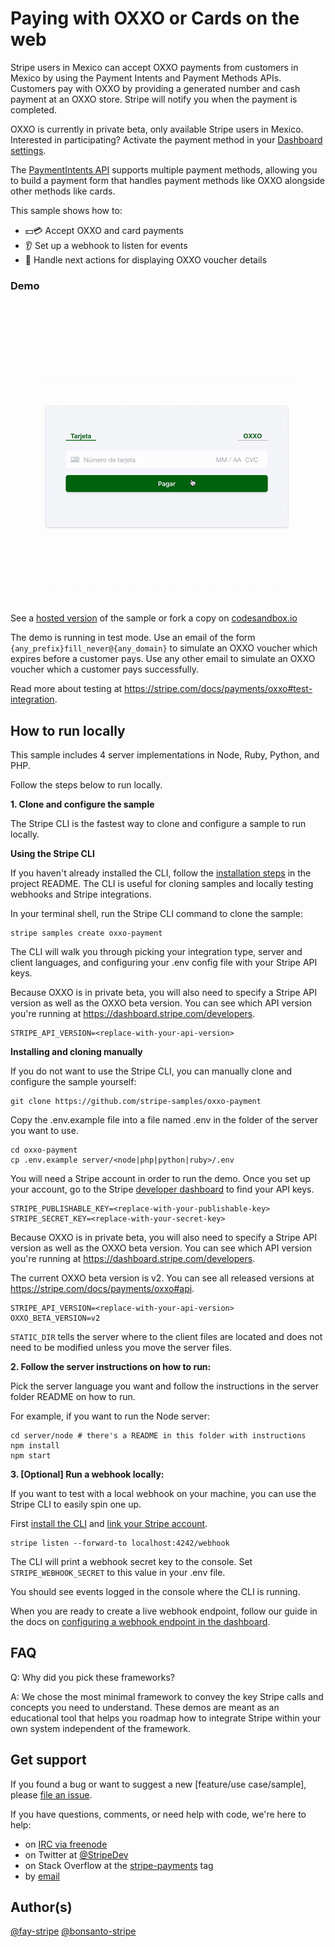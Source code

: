 # Paying with OXXO or Cards on the web

Stripe users in Mexico can accept OXXO payments from customers in Mexico by using the Payment Intents and Payment Methods APIs. Customers pay with OXXO by providing a generated number and cash payment at an OXXO store. Stripe will notify you when the payment is completed.

OXXO is currently in private beta, only available Stripe users in Mexico. Interested in participating? Activate the payment method in your [Dashboard settings](https://dashboard.stripe.com/settings/payments).

The [PaymentIntents API](https://stripe.com/docs/api/payment_intents) supports multiple payment methods, allowing you to build a payment form that handles payment methods like OXXO alongside other methods like cards.

This sample shows how to:

- 💵💳 Accept OXXO and card payments
- 👂 Set up a webhook to listen for events
- 💁‍ Handle next actions for displaying OXXO voucher details

### Demo

<p align="center">
  <img src="./web-oxxo-payment.gif" alt="Collecting an OXXO payment">
</p>

See a [hosted version](https://934mi.sse.codesandbox.io/) of the sample or fork a copy on [codesandbox.io](https://codesandbox.io/s/github/stripe-samples/oxxo-payment/tree/master)

The demo is running in test mode. Use an email of the form `{any_prefix}fill_never@{any_domain}` to simulate an OXXO voucher which expires before a customer pays. Use any other email to simulate an OXXO voucher which a customer pays successfully.

Read more about testing at https://stripe.com/docs/payments/oxxo#test-integration.

## How to run locally

This sample includes 4 server implementations in Node, Ruby, Python, and PHP.

Follow the steps below to run locally.

**1. Clone and configure the sample**

The Stripe CLI is the fastest way to clone and configure a sample to run locally.

**Using the Stripe CLI**

If you haven't already installed the CLI, follow the [installation steps](https://github.com/stripe/stripe-cli#installation) in the project README. The CLI is useful for cloning samples and locally testing webhooks and Stripe integrations.

In your terminal shell, run the Stripe CLI command to clone the sample:

```
stripe samples create oxxo-payment
```

The CLI will walk you through picking your integration type, server and client languages, and configuring your .env config file with your Stripe API keys.

Because OXXO is in private beta, you will also need to specify a Stripe API version as well as the OXXO beta version. You can see which API version you're running at https://dashboard.stripe.com/developers.

```
STRIPE_API_VERSION=<replace-with-your-api-version>
```

**Installing and cloning manually**

If you do not want to use the Stripe CLI, you can manually clone and configure the sample yourself:

```
git clone https://github.com/stripe-samples/oxxo-payment
```

Copy the .env.example file into a file named .env in the folder of the server you want to use.

```
cd oxxo-payment
cp .env.example server/<node|php|python|ruby>/.env 
```

You will need a Stripe account in order to run the demo. Once you set up your account, go to the Stripe [developer dashboard](https://stripe.com/docs/development#api-keys) to find your API keys.

```
STRIPE_PUBLISHABLE_KEY=<replace-with-your-publishable-key>
STRIPE_SECRET_KEY=<replace-with-your-secret-key>
```

Because OXXO is in private beta, you will also need to specify a Stripe API version as well as the OXXO beta version.
You can see which API version you're running at https://dashboard.stripe.com/developers.

The current OXXO beta version is v2. You can see all released versions at https://stripe.com/docs/payments/oxxo#api.

```
STRIPE_API_VERSION=<replace-with-your-api-version>
OXXO_BETA_VERSION=v2
```

`STATIC_DIR` tells the server where to the client files are located and does not need to be modified unless you move the server files.

**2. Follow the server instructions on how to run:**

Pick the server language you want and follow the instructions in the server folder README on how to run.

For example, if you want to run the Node server:

```
cd server/node # there's a README in this folder with instructions
npm install
npm start
```

**3. [Optional] Run a webhook locally:**

If you want to test with a local webhook on your machine, you can use the Stripe CLI to easily spin one up.

First [install the CLI](https://stripe.com/docs/stripe-cli) and [link your Stripe account](https://stripe.com/docs/stripe-cli#link-account).

```
stripe listen --forward-to localhost:4242/webhook
```

The CLI will print a webhook secret key to the console. Set `STRIPE_WEBHOOK_SECRET` to this value in your .env file.

You should see events logged in the console where the CLI is running.

When you are ready to create a live webhook endpoint, follow our guide in the docs on [configuring a webhook endpoint in the dashboard](https://stripe.com/docs/webhooks/setup#configure-webhook-settings).

## FAQ

Q: Why did you pick these frameworks?

A: We chose the most minimal framework to convey the key Stripe calls and concepts you need to understand. These demos are meant as an educational tool that helps you roadmap how to integrate Stripe within your own system independent of the framework.

## Get support
If you found a bug or want to suggest a new [feature/use case/sample], please [file an issue](../../issues).

If you have questions, comments, or need help with code, we're here to help:
- on [IRC via freenode](https://webchat.freenode.net/?channel=#stripe)
- on Twitter at [@StripeDev](https://twitter.com/StripeDev)
- on Stack Overflow at the [stripe-payments](https://stackoverflow.com/tags/stripe-payments/info) tag
- by [email](mailto:support+github@stripe.com)

## Author(s)

[@fay-stripe](https://twitter.com/mfaywu)
[@bonsanto-stripe](https://twitter.com/AlbertoBonsanto)
